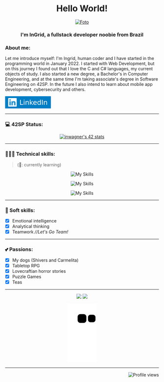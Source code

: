 <span align="center">

# Hello World!

[![Foto](https://uploaddeimagens.com.br/images/003/857/829/original/Lkd3.png)](https://www.linkedin.com/in/ingridwagner/)

### I'm InGrid, a fullstack developer noobie from Brazil

</span>

### About me:

Let me introduce myself: I'm Ingrid, human coder and I have started in the programming world in January 2022. I started with Web Development, but on this journey I found out that I love the C and C# languages, my current objects of study. I also started a new degree, a Bachelor's in Computer Engineering, and at the same time I'm taking associate's degree in Software Engineering on 42SP. In the future I also intend to learn about mobile app development, cybersecurity and others.

[![Linkedin](./linkedin.svg)](https://www.linkedin.com/in/ingridwagner/)

---

### 💻 42SP Status:

<div align="center">

[![inwagner's 42 stats](https://badge42.vercel.app/api/v2/clc1y7zdh00160fldpbvqpt6e/stats?cursusId=21&coalitionId=piscine)](https://github.com/JaeSeoKim/badge42)
 
</div>

---

### 👩🏼‍💻 Technical skills:

> (🌱: currently learning)

<div align="center">
 
![My Skills](https://skillicons.dev/icons?i=html,css,js,md)
 
![My Skills](https://skillicons.dev/icons?i=c,cpp,cs,dotnet)
 
![My Skills](https://skillicons.dev/icons?i=ps,figma,git,mongodb,mysql,linux)

 </div>
 
---

### 🧠 Soft skills:

- [x] Emotional intelligence
- [x] Analytical thinking
- [x] Teamwork *//Let's Go Team!*

---

### 💕 Passions:

- [x] My dogs (Shivers and Carmelita)
- [x] Tabletop RPG
- [x] Lovecraftian horror stories
- [x] Puzzle Games
- [x] Teas

---

<div align="center">

<img height="160em" src="https://github-readme-stats.vercel.app/api/top-langs/?username=iW90&layout=compact&langs_count=7&theme=tokyonight&hide_border=true"/>
<img height="160em" src="https://github-readme-stats.vercel.app/api?username=iW90&show_icons=true&theme=tokyonight&include_all_commits=true&count_private=false&hide_border=true"/>
 
![Snake animation](https://github.com/iW90/iW90/blob/output/github-contribution-grid-snake.svg)

---

<p align="right"> <img src="https://komarev.com/ghpvc/?username=iW90&color=blueviolet" alt="Profile views"/></p>
 
</div>
